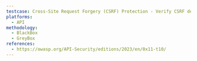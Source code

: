 ```yaml
---
testcase: Cross-Site Request Forgery (CSRF) Protection - Verify CSRF defenses (tokens, same-site cookies, CORS checks) are in place for endpoints used by browser clients
platforms: 
  - API
methodology: 
  - BlackBox
  - GreyBox
references:
  - https://owasp.org/API-Security/editions/2023/en/0x11-t10/
---
```

